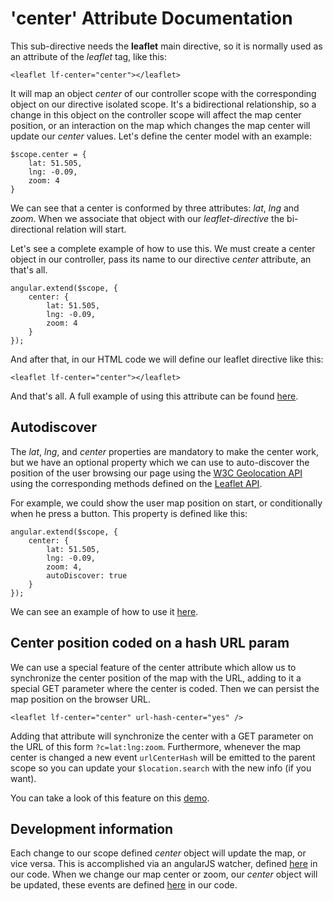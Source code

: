 'center' Attribute Documentation
==================================

This sub-directive needs the **leaflet** main directive, so it is normally used as an attribute of the *leaflet* tag, like this:

```
<leaflet lf-center="center"></leaflet>
```

It will map an object _center_ of our controller scope with the corresponding object on our directive isolated scope. It's a bidirectional relationship, so a change in this object on the controller scope will affect the map center position, or an interaction on the map which changes the map center will update our _center_ values. Let's define the center model with an example:

```
$scope.center = {
    lat: 51.505,
    lng: -0.09,
    zoom: 4
}
```

We can see that a center is conformed by three attributes: _lat_, _lng_ and _zoom_. When we associate that object with our _leaflet-directive_ the bi-directional relation will start.


Let's see a complete example of how to use this. We must create a center object in our controller, pass its name to our directive _center_ attribute, an that's all.

```
angular.extend($scope, {
    center: {
        lat: 51.505,
        lng: -0.09,
        zoom: 4
    }
});
```

And after that, in our HTML code we will define our leaflet directive like this:
```
<leaflet lf-center="center"></leaflet>
```

And that's all. A full example of using this attribute can be found [here](http://tombatossals.github.io/angular-leaflet/examples/center-example.html).

Autodiscover
------------
The _lat_, _lng_, and _center_ properties are mandatory to make the center work, but we have an optional property which we can use to auto-discover the position of the user browsing our page using the [W3C Geolocation API](http://dev.w3.org/geo/api/spec-source.html) using the corresponding methods defined on the [Leaflet API](http://leafletjs.com/reference.html#map-locate).

For example, we could show the user map position on start, or conditionally when he press a button. This property is defined like this:

```
angular.extend($scope, {
    center: {
        lat: 51.505,
        lng: -0.09,
        zoom: 4,
        autoDiscover: true
    }
});
```

We can see an example of how to use it [here](http://tombatossals.github.io/angular-leaflet/examples/center-autodiscover-example.html).


Center position coded on a hash URL param
------------------------------------------
We can use a special feature of the center attribute which allow us to synchronize the center position of the map with the URL, adding to it a special GET parameter where the center is coded. Then we can persist the map position on the browser URL.
```
<leaflet lf-center="center" url-hash-center="yes" />
```

Adding that attribute will synchronize the center with a GET parameter on the URL of this form `?c=lat:lng:zoom`. Furthermore, whenever the map center is changed a new event `urlCenterHash` will be emitted to the parent scope so you can update your `$location.search` with the new info (if you want).

You can take a look of this feature on this [demo](http://tombatossals.github.io/angular-leaflet/examples/url-hash-center-example.html).

Development information
-----------------------
Each change to our scope defined _center_ object will update the map, or vice versa. This is accomplished via an angularJS watcher, defined [here](https://github.com/tombatossals/angular-leaflet/blob/v0.7.0/src/directives/center.js#L34) in our code. When we change our map center or zoom, our _center_ object will be updated, these events are defined [here](https://github.com/tombatossals/angular-leaflet/blob/v0.7.0/src/directives/center.js#L47) in our code.

